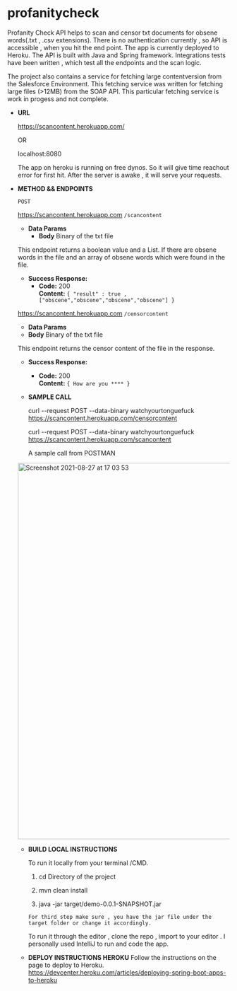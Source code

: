 # profanitycheck

Profanity Check API helps to scan and censor txt documents for obsene words(.txt , .csv extensions). There is no authentication currently , so API is accessible , when you hit the end point. The app is currently deployed to Heroku. The API is built with Java and Spring framework. Integrations tests have been written , which test all the endpoints and the scan logic. 

The project also contains a service for fetching large contentversion from the Salesforce Environment. This fetching service was written for fetching large files (>12MB) from the SOAP API. This particular fetching service is work in progess and not complete.

* **URL**

  https://scancontent.herokuapp.com/

  OR

  localhost:8080

  The app on heroku is running on free dynos. So it will give time reachout error for first hit. After the server is awake , it will serve your requests.

* **METHOD && ENDPOINTS**

  `POST`

  https://scancontent.herokuapp.com `/scancontent`
  * **Data Params**
    * **Body** Binary of the txt file
  
  
  This endpoint returns a boolean value and a List. If there are obsene words in the file and an array of obsene words which were found in the file.
  
  * **Success Response:**
    * **Code:** 200 <br />
    **Content:** `{ "result" : true , ["obscene","obscene","obscene","obscene"] }`

  https://scancontent.herokuapp.com `/censorcontent`
    * **Data Params**
    * **Body** Binary of the txt file

    This endpoint returns the censor content of the file in the response.
 
    * **Success Response:**
      * **Code:** 200 <br />
      **Content:** `{ How are you **** }`

  * **SAMPLE CALL**
  
    curl --request POST --data-binary watchyourtonguefuck  https://scancontent.herokuapp.com/censorcontent
    
    curl --request POST --data-binary watchyourtonguefuck  https://scancontent.herokuapp.com/scancontent
    
    A sample call from POSTMAN
    
   <img width="851" alt="Screenshot 2021-08-27 at 17 03 53" src="https://user-images.githubusercontent.com/1822240/131172774-a19b477c-f188-4d94-bdac-5eb176dfe6c3.png">



  * **BUILD LOCAL INSTRUCTIONS**
    
    To run it locally from your terminal /CMD.

      1) cd Directory of the project
  
      2)  mvn clean install
  
      3)  java -jar target/demo-0.0.1-SNAPSHOT.jar
  
        For third step make sure , you have the jar file under the target folder or change it accordingly.
  
      To run it through the editor , clone the repo , import to your editor . I personally used IntelliJ to run and code the app. 
  
  * **DEPLOY INSTRUCTIONS HEROKU**
      Follow the instructions on the page to deploy to Heroku.
      https://devcenter.heroku.com/articles/deploying-spring-boot-apps-to-heroku
  
  
  
 

 


